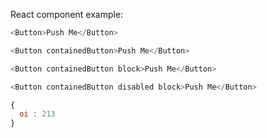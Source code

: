 React component example:

```js
<Button>Push Me</Button>
```

```js
<Button containedButton>Push Me</Button>
```

```js
<Button containedButton block>Push Me</Button>
```

```js
<Button containedButton disabled block>Push Me</Button>
```

```js
{
  oi : 213
}
```

<!-- You can add a custom props to an example wrapper:

```js { "props": { "className": "checks", "asd": 123 } }
<Button>I’m transparent!</Button>
```

Or disable an editor by passing a `noeditor` modifier:

```jsx noeditor
<Button>Push Me</Button>
```

To render an example as highlighted source code add a `static` modifier:

```jsx static
import React from 'react';
```

Examples with all other languages are rendered only as highlighted source code, not an actual component:

```html
<Button size="large">Push Me</Button>
```

Any [Markdown](http://daringfireball.net/projects/markdown/) is **allowed** _here_. -->